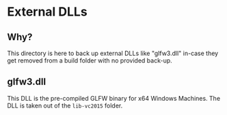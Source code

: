 # External DLLs
## Why?
This directory is here to back up external DLLs like "glfw3.dll" in-case they get removed from a build folder with no provided back-up.

## glfw3.dll
This DLL is the pre-compiled GLFW binary for x64 Windows Machines. The DLL is taken out of the ``lib-vc2015`` folder.
